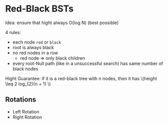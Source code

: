 # Red-Black BSTs

Idea: ensure that hight always O(log N) (best possible)

4 rules:
- each node `red` or `black`
- root is always black
- no red nodes in a row
  - red node => only black children
- every root-Null path (like in a unsuccessful search) has same number of black nodes

Hight Guarantee: if it is a red-black tree with n nodes,
then it has \\(height \leq 2 log_{2}(n + 1) \\)

## Rotations

- Left Rotation
- Right Rotation
